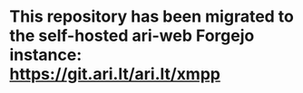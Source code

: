 # This repository has been migrated to the self-hosted ari-web Forgejo instance: <https://git.ari.lt/ari.lt/xmpp>